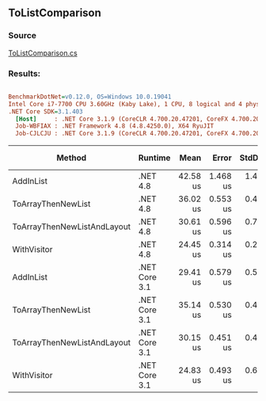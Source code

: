 ﻿## ToListComparison

### Source
[ToListComparison.cs](../../src/StructLinq.Benchmark/ToListComparison.cs)

### Results:
``` ini

BenchmarkDotNet=v0.12.0, OS=Windows 10.0.19041
Intel Core i7-7700 CPU 3.60GHz (Kaby Lake), 1 CPU, 8 logical and 4 physical cores
.NET Core SDK=3.1.403
  [Host]     : .NET Core 3.1.9 (CoreCLR 4.700.20.47201, CoreFX 4.700.20.47203), X64 RyuJIT
  Job-WBFIAX : .NET Framework 4.8 (4.8.4250.0), X64 RyuJIT
  Job-CJLCJU : .NET Core 3.1.9 (CoreCLR 4.700.20.47201, CoreFX 4.700.20.47203), X64 RyuJIT


```
|                      Method |       Runtime |     Mean |    Error |   StdDev |   Gen 0 |  Gen 1 | Gen 2 | Allocated |
|---------------------------- |-------------- |---------:|---------:|---------:|--------:|-------:|------:|----------:|
|                   AddInList |      .NET 4.8 | 42.58 us | 1.468 us | 1.442 us | 31.1890 | 7.7515 |     - | 128.48 KB |
|          ToArrayThenNewList |      .NET 4.8 | 36.02 us | 0.553 us | 0.490 us | 19.0430 | 0.0610 |     - |  78.37 KB |
| ToArrayThenNewListAndLayout |      .NET 4.8 | 30.61 us | 0.596 us | 0.796 us |  9.5215 |      - |     - |  39.19 KB |
|                 WithVisitor |      .NET 4.8 | 24.45 us | 0.314 us | 0.278 us |  9.5215 |      - |     - |  39.19 KB |
|                   AddInList | .NET Core 3.1 | 29.41 us | 0.579 us | 0.513 us | 31.1890 | 7.7515 |     - | 128.32 KB |
|          ToArrayThenNewList | .NET Core 3.1 | 35.14 us | 0.530 us | 0.443 us | 19.0430 | 3.7842 |     - |   78.2 KB |
| ToArrayThenNewListAndLayout | .NET Core 3.1 | 30.15 us | 0.451 us | 0.422 us |  9.5215 | 1.1902 |     - |  39.12 KB |
|                 WithVisitor | .NET Core 3.1 | 24.83 us | 0.493 us | 0.658 us |  9.5215 | 1.1902 |     - |  39.12 KB |
